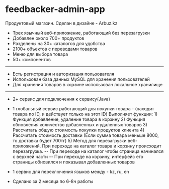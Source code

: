# feedbacker-admin-app
Продуктовый магазин. Сделан в дизайне - Arbuz.kz
- Трех язычный веб-приложение, работающий без перезагрузки
- Добавлен около 700+ продуктов
- Разделены на 30+ каталогов для удобства
- 2100+ объектов с переводами товаров
- Меню для выбора товара
- 50+ компонентов
-------------------------------
- Есть регистрация и авторизация пользователя
- Использован база данных MySQL для хранения пользователей
- Для хранения товаров в корзине использован локальное хранилище
-------------------------------
- 2+ сервис для подключения к сервису(Java)
- 1 глобальный сервис работающий для покупки товара - (находит товара по ID, и действует только на этот ID)
  Выполняет функции: 1) Функция добавление, удаление товара в корзину 
                     2) Функция обновления количество добавленных и удаленных товаров
                     3) Рассчитать общую стоимость покупки продуктов клиента
                     4) Рассчитать стоимость доставки (Если сумма товара меньше 8000, то доставка будет 700тг)
                     5) Метод для перезагрузки веб-приложений. При переходе на каталог товара и корзину происходит перезагрузка.
                        -- При переходе на каталог чтобы страница начинался с верхней части
                        -- При переходе на корзину, интерфейс его страницы обновился и показывал добавленных товаров
- 1 сервис для переключения языков между - kz, ru, en

- Сделано за 2 месяца по 6-8ч работы 

  
